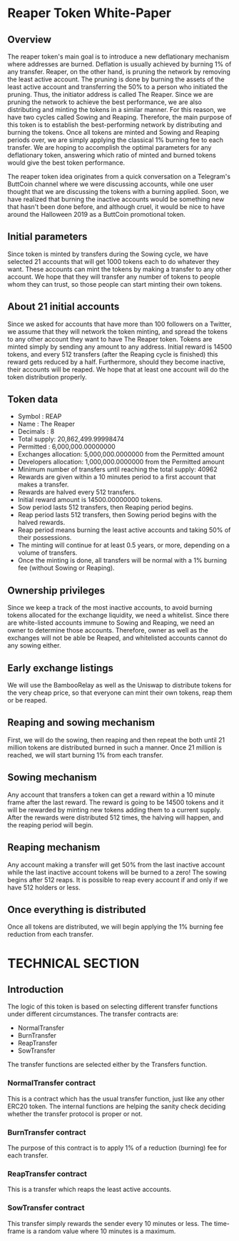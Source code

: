 # Reaper Token White-Paper
## Overview

The reaper token's main goal is to introduce a new deflationary mechanism where addresses are burned. Deflation is usually achieved by burning 1% of any transfer. Reaper, on the other hand, is pruning the network by removing the least active account. The pruning is done by burning the assets of the least active account and transferring the 50% to a person who initiated the pruning. Thus, the initiator address is called The Reaper. Since we are pruning the network to achieve the best performance, we are also distributing and minting the tokens in a similar manner. For this reason, we have two cycles called Sowing and Reaping. Therefore, the main purpose of this token is to establish the best-performing network by distributing and burning the tokens. Once all tokens are minted and Sowing and Reaping periods over, we are simply applying the classical 1% burning fee to each transfer. We are hoping to accomplish the optimal parameters for any deflationary token, answering which ratio of minted and burned tokens would give the best token performance.

The reaper token idea originates from a quick conversation on a Telegram's ButtCoin channel where we were discussing accounts, while one user thought that we are discussing the tokens with a burning applied. Soon, we have realized that burning the inactive accounts would be something new that hasn't been done before, and although cruel, it would be nice to have around the Halloween 2019 as a ButtCoin promotional token.

## Initial parameters
Since token is minted by transfers during the Sowing cycle, we have selected 21 accounts that will get 1000 tokens each to do whatever they want. These accounts can mint the tokens by making a transfer to any other account. We hope that they will transfer any number of tokens to people whom they can trust, so those people can start minting their own tokens.

## About 21 initial accounts
Since we asked for accounts that have more than 100 followers on a Twitter, we assume that they will network the token minting, and spread the tokens to any other account they want to have The Reaper token. Tokens are minted simply by sending any amount to any address. Initial reward is 14500 tokens, and every 512 transfers (after the Reaping cycle is finished) this reward gets reduced by a half. Furthermore, should they become inactive, their accounts will be reaped. We hope that at least one account will do the token distribution properly.


## Token data
- Symbol      :  REAP
- Name        :  The Reaper 
- Decimals    :  8
- Total supply:  20,862,499.99998474
- Permitted   :  6,000,000.00000000
- Exchanges allocation: 5,000,000.0000000 from the Permitted amount
- Developers allocation: 1,000,000.0000000 from the Permitted amount
- Minimum number of transfers until reaching the total supply: 40962
- Rewards are given within a 10 minutes period to a first account that makes a transfer.
- Rewards are halved every 512 transfers.
- Initial reward amount is 14500.00000000 tokens.
- Sow period lasts 512 transfers, then Reaping period begins.
- Reap period lasts 512 transfers, then Sowing period begins with the halved rewards.
- Reap period means burning the least active accounts and taking 50% of their possessions.
- The minting will continue for at least 0.5 years, or more, depending on a volume of transfers.
- Once the minting is done, all transfers will be normal with a 1% burning fee (without Sowing or Reaping).

## Ownership privileges
Since we keep a track of the most inactive accounts, to avoid burning tokens allocated for the exchange liquidity, we need a whitelist. Since there are white-listed accounts immune to Sowing and Reaping, we need an owner to determine those accounts. Therefore, owner as well as the exchanges will not be able be Reaped, and whitelisted accounts cannot do any sowing either.

## Early exchange listings
We will use the BambooRelay as well as the Uniswap to distribute tokens for the very cheap price, so that everyone can mint their own tokens, reap them or be reaped.



## Reaping and sowing mechanism
First, we will do the sowing, then reaping and then repeat the both until 21 million tokens are distributed burned in such a manner. Once 21 million is reached, we will start burning 1% from each transfer.

## Sowing mechanism
Any account that transfers a token can get a reward within a 10 minute frame after the last reward. 
The reward is going to be 14500 tokens and it will be rewarded by minting new tokens adding them to a current supply.
After the rewards were distributed 512 times, the halving will happen, and the reaping period will begin. 

## Reaping mechanism
Any account making a transfer will get 50% from the last inactive account while the last inactive account tokens will be burned to a zero! The sowing begins after 512 reaps. It is possible to reap every account if and only if we have 512 holders or less.

## Once everything is distributed
Once all tokens are distributed, we will begin applying the 1% burning fee reduction from each transfer.

# TECHNICAL SECTION

## Introduction
The logic of this token is based on selecting different transfer functions under different circumstances. The transfer contracts are:
- NormalTransfer
- BurnTransfer
- ReapTransfer
- SowTransfer

The transfer functions are selected either by the Transfers function.

### NormalTransfer contract
This is a contract which has the usual transfer function, just like any other ERC20 token. The internal functions are helping the sanity check deciding whether the transfer protocol is proper or not.

### BurnTransfer contract
The purpose of this contract is to apply 1% of a reduction (burning) fee for each transfer.

### ReapTransfer contract
This is a transfer which reaps the least active accounts.

### SowTransfer contract
This transfer simply rewards the sender every 10 minutes or less. The time-frame is a random value where 10 minutes is a maximum.



